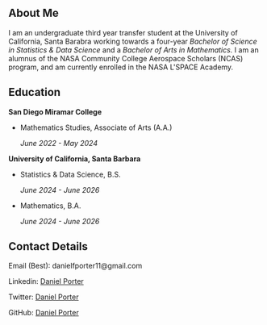 <html>
<body class="libertinus latex-dark">

<h2>About Me</h2>
<p>I am an undergraduate third year transfer student at the University of California, Santa Barabra working towards a four-year <i>Bachelor of Science in Statistics & Data Science</i> and a <i>Bachelor of Arts in Mathematics.</i> I am an alumnus of the NASA Community College Aerospace Scholars (NCAS) program, and am currently enrolled in the NASA L'SPACE Academy. </p>

<h2>Education</h2>
<p><b>San Diego Miramar College</b></p>
<ul>
  <li>Mathematics Studies, Associate of Arts (A.A.)<i><p>June 2022 - May 2024</p></i></li>
</ul>
<p></p>
<p><b>University of California, Santa Barbara</b></p>
<ul>
  <li>Statistics & Data Science, B.S.<i><p>June 2024 - June 2026</p></i></li>
  <li>Mathematics, B.A.<i><p>June 2024 - June 2026</p></i></li>
</ul>

<h2>Contact Details</h2>
<p>
  Email (Best): danielfporter11@gmail.com
</p>
<p>
  Linkedin: 
  <a href="https://www.linkedin.com/in/daniel-porter-941130200/"> Daniel Porter </a>
</p>
<p>
  Twitter: 
  <a href="https://www.twitter.com/DanielFPorter/"> Daniel Porter </a>
</p>
<p>
  GitHub: 
  <a href="https://github.com/DanielPorter"> Daniel Porter </a>
</p>
</body>
</html> 
